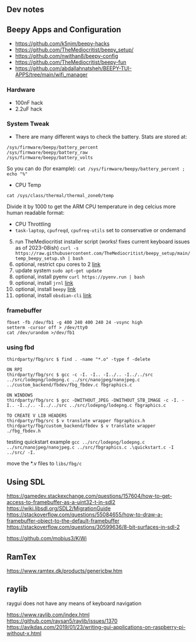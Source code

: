 ## Dev notes

## Beepy Apps and Configuration

- https://github.com/k5njm/beepy-hacks
- https://github.com/TheMediocritist/beepy_setup/
- https://github.com/nwithan8/beepy-config
- https://github.com/TheMediocritist/beepy-fun
- https://github.com/abdallahnatsheh/BEEPY-TUI-APPS/tree/main/wifi_manager

### Hardware

- 100nF hack
- 2.2uF hack

### System Tweak

- There are many different ways to check the battery. Stats are stored at:

```
/sys/firmware/beepy/battery_percent
/sys/firmware/beepy/battery_raw
/sys/firmware/beepy/battery_volts
```

So you can do (for example):
`cat /sys/firmware/beepy/battery_percent ; echo "%"`

- CPU Temp

`cat /sys/class/thermal/thermal_zone0/temp`

Divide it by 1000 to get the ARM CPU temperature in deg celcius more human readable format:

- CPU Throttling
 - `task-laptop`, `cpufreqd`, `cpufreq-utils` set to conservative or ondemand


5. run TheMediocritist installer script (works! fixes current keyboard issues as of 2023-08ish) `curl -s https://raw.githubusercontent.com/TheMediocritist/beepy_setup/main/temp_beepy_setup.sh | bash`
6. optional, restrict cpu cores to 2 [link](https://beepy.sqfmi.com/docs/software/os-image#pi-zero-2w-settings)
7. update system `sudo apt-get update`
8. optional, install pyenv ` curl https://pyenv.run | bash `
9. optional, install `jrnl` [link](https://jrnl.sh/en/stable/installation/)
10. optional, install `beepy` [link](https://beeper.notion.site/Beepy-Beeper-Client-Setup-Tutorial-a2200b76f8764813bf7a70e9f69f46b3)
11. optional, install `obsdian-cli` [link](https://gist.github.com/knickish/a3bc718340b81134a7096283ad94db74)

### framebuffer

```
fbset -fb /dev/fb1 -g 400 240 400 240 24 -vsync high
setterm -cursor off > /dev/tty0
cat /dev/urandom >/dev/fb1
```

### using fbd

```
thirdparty/fbg/src $ find . -name "*.o" -type f -delete

ON RPI
thirdparty/fbg/src $ gcc -c -I. -I.. -I../.. -I../../src ../src/lodepng/lodepng.c ../src/nanojpeg/nanojpeg.c ../custom_backend/fbdev/fbg_fbdev.c fbgraphics.c

ON WINDOWS
thirdparty/fbg/src $ gcc -DWITHOUT_JPEG -DWITHOUT_STB_IMAGE -c -I. -I.. -I../.. -I../../src ../src/lodepng/lodepng.c fbgraphics.c

TO CREATE V LIB HEADERS
thirdparty/fbg/src $ v translate wrapper fbgraphics.h
thirdparty/fbg/custom_backend/fbdev $ v translate wrapper ./fbg_fbdev.h
```

testing quickstart example `gcc ../src/lodepng/lodepng.c ../src/nanojpeg/nanojpeg.c ../src/fbgraphics.c .\quickstart.c -I ../src/ -I.`

move the \*.v files to `libs/fbg/c`

## Using SDL

https://gamedev.stackexchange.com/questions/157604/how-to-get-access-to-framebuffer-as-a-uint32-t-in-sdl2
https://wiki.libsdl.org/SDL2/MigrationGuide
https://stackoverflow.com/questions/55084655/how-to-draw-a-framebuffer-object-to-the-default-framebuffer
https://stackoverflow.com/questions/30599636/8-bit-surfaces-in-sdl-2

https://github.com/mobius3/KiWi

## RamTex 

https://www.ramtex.dk/products/genericbw.htm

## raylib

raygui does not have any means of keyboard navigation

https://www.raylib.com/index.html
https://github.com/raysan5/raylib/issues/1370
https://avikdas.com/2019/01/23/writing-gui-applications-on-raspberry-pi-without-x.html

